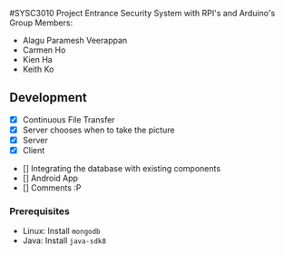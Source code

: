 #SYSC3010 Project
Entrance Security System with RPI's and Arduino's
Group Members:	
- Alagu Paramesh Veerappan
- Carmen Ho
- Kien Ha
- Keith Ko

## Development
- [x] Continuous File Transfer
- [x] Server chooses when to take the picture
- [x] Server
- [x] Client
- [] Integrating the database with existing components
- [] Android App
- [] Comments :P

### Prerequisites

* Linux: Install `mongodb`
* Java: Install `java-sdk8`


